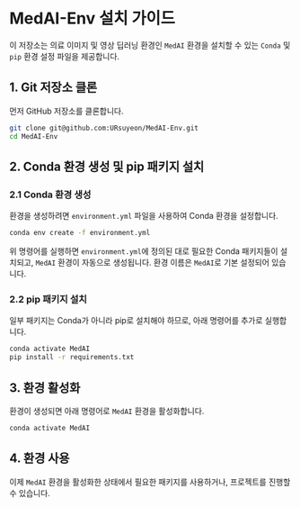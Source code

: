 # MedAI-Env 설치 가이드

이 저장소는 의료 이미지 및 영상 딥러닝 환경인 `MedAI` 환경을 설치할 수 있는 `Conda` 및 `pip` 환경 설정 파일을 제공합니다. 

## 1. Git 저장소 클론

먼저 GitHub 저장소를 클론합니다.

```bash
git clone git@github.com:URsuyeon/MedAI-Env.git
cd MedAI-Env
```

## 2. Conda 환경 생성 및 pip 패키지 설치

### 2.1 Conda 환경 생성
환경을 생성하려면 `environment.yml` 파일을 사용하여 Conda 환경을 설정합니다.

```bash
conda env create -f environment.yml
```

위 명령어를 실행하면 `environment.yml`에 정의된 대로 필요한 Conda 패키지들이 설치되고, `MedAI` 환경이 자동으로 생성됩니다. 환경 이름은 `MedAI`로 기본 설정되어 있습니다.

### 2.2 pip 패키지 설치
일부 패키지는 Conda가 아니라 pip로 설치해야 하므로, 아래 명령어를 추가로 실행합니다.

```bash
conda activate MedAI
pip install -r requirements.txt
```

## 3. 환경 활성화

환경이 생성되면 아래 명령어로 `MedAI` 환경을 활성화합니다.

```bash
conda activate MedAI
```

## 4. 환경 사용

이제 `MedAI` 환경을 활성화한 상태에서 필요한 패키지를 사용하거나, 프로젝트를 진행할 수 있습니다.

